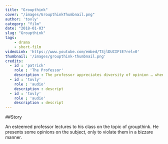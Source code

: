 ```yaml
---
title: "Groupthink"
cover: "/images/GroupthinkThumbnail.png"
author: 'tovly'
category: "film"
date: "2018-01-03"
slug: "Groupthink"
tags:
    - drama
    - short-film
videoLink: 'https://www.youtube.com/embed/T3jlDUCIFtE?rel=0'
thumbnail: '/images/groupthink-thumbnail.png'
credits:
  - id : 'patrick'
    role : 'The Professor'
    description : The professor appreciates diversity of opinion … when that opinion is his own.
  - id : 'tovly'
    role : 'audio'
    description : descript
  - id : 'tovly'
    role : 'audio'
    description : descript
---
```


##Story

An esteemed professor lectures to his class on the topic of groupthink. He presents some opinions on the subject, only to violate them in a bizzare manner.
